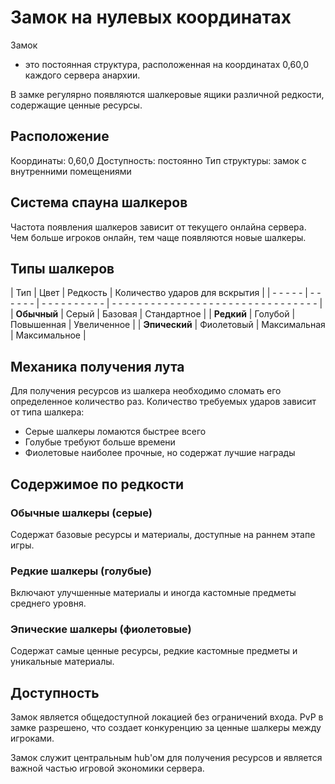 # Замок на нулевых координатах

Замок

- это постоянная структура, расположенная на координатах 0,60,0 каждого сервера анархии.

В замке регулярно появляются шалкеровые ящики различной редкости, содержащие ценные ресурсы.

## Расположение

Координаты: 0,60,0
Доступность: постоянно
Тип структуры: замок с внутренними помещениями

## Система спауна шалкеров

Частота появления шалкеров зависит от текущего онлайна сервера. Чем больше игроков онлайн, тем чаще появляются новые шалкеры.

## Типы шалкеров

| Тип | Цвет | Редкость | Количество ударов для вскрытия |
| - - - - - | - - - - - - | - - - - - - - - - - | - - - - - - - - - - - - - - - - - - - - - - - - - - - - - - - - |
| **Обычный** | Серый | Базовая | Стандартное |
| **Редкий** | Голубой | Повышенная | Увеличенное |
| **Эпический** | Фиолетовый | Максимальная | Максимальное |

## Механика получения лута

Для получения ресурсов из шалкера необходимо сломать его определенное количество раз. Количество требуемых ударов зависит от типа шалкера:
- Серые шалкеры ломаются быстрее всего
- Голубые требуют больше времени
- Фиолетовые наиболее прочные, но содержат лучшие награды

## Содержимое по редкости

### Обычные шалкеры (серые)
Содержат базовые ресурсы и материалы, доступные на раннем этапе игры.

### Редкие шалкеры (голубые)
Включают улучшенные материалы и иногда кастомные предметы среднего уровня.

### Эпические шалкеры (фиолетовые)
Содержат самые ценные ресурсы, редкие кастомные предметы и уникальные материалы.

## Доступность

Замок является общедоступной локацией без ограничений входа. PvP в замке разрешено, что создает конкуренцию за ценные шалкеры между игроками.

Замок служит центральным hub'ом для получения ресурсов и является важной частью игровой экономики сервера.